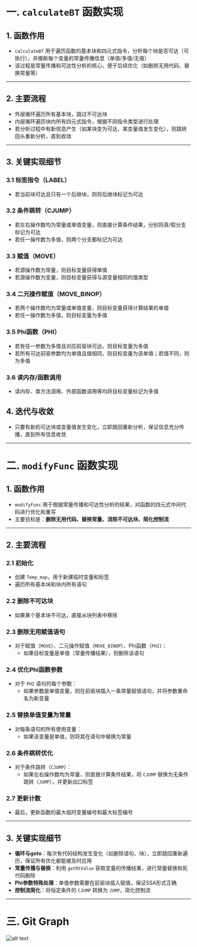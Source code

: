 # 一. `calculateBT` 函数实现

## 1. 函数作用
- `calculateBT` 用于遍历函数的基本块和四元式指令，分析每个块是否可达（可执行），并推断每个变量的常量传播信息（单值/多值/无值）
- 该过程是常量传播和可达性分析的核心，便于后续优化（如删除无用代码、替换常量等）

---

## 2. 主要流程
- 外层循环遍历所有基本块，跳过不可达块
- 内层循环遍历块内所有四元式指令，根据不同指令类型进行处理
- 若分析过程中有新信息产生（如某块变为可达、某变量值发生变化），则跳转回头重新分析，直到收敛

---

## 3. 关键实现细节

### 3.1 标签指令（LABEL）
- 若当前块可达且只有一个后继块，则将后继块标记为可达

### 3.2 条件跳转（CJUMP）
- 若左右操作数均为常量或单值变量，则直接计算条件结果，分别将真/假分支标记为可达
- 若任一操作数为多值，则两个分支都标记为可达

### 3.3 赋值（MOVE）
- 若源操作数为常量，则目标变量获得单值
- 若源操作数为变量，则目标变量获得与源变量相同的值类型

### 3.4 二元操作赋值（MOVE_BINOP）
- 若两个操作数均为常量或单值变量，则目标变量获得计算结果的单值
- 若任一操作数为多值，则目标变量为多值

### 3.5 Phi函数（PHI）
- 若有任一参数为多值且对应前驱块可达，则目标变量为多值
- 若所有可达前驱参数均为单值且值相同，则目标变量为该单值；若值不同，则为多值

### 3.6 读内存/函数调用
- 读内存、类方法调用、外部函数调用等均将目标变量标记为多值

## 4. 迭代与收敛
- 只要有新的可达块或变量值发生变化，立即跳回重新分析，保证信息充分传播，直到所有信息收敛

---


# 二. `modifyFunc` 函数实现

## 1. 函数作用
- `modifyFunc` 用于根据常量传播和可达性分析的结果，对函数的四元式中间代码进行优化和重写
- 主要目标是：**删除无用代码、替换常量、消除不可达块、简化控制流**

---


## 2. 主要流程

### 2.1 初始化
- 创建 `Temp_map`，用于新建临时变量和标签
- 遍历所有基本块和块内所有语句

### 2.2 删除不可达块
- 如果某个基本块不可达，直接从块列表中移除

### 2.3 删除无用赋值语句
- 对于赋值（`MOVE`）、二元操作赋值（`MOVE_BINOP`）、Phi函数（`PHI`）：
  - 如果目标变量是单值（常量传播结果），则删除该语句

### 2.4 优化Phi函数参数
- 对于 `PHI` 语句的每个参数：
  - 如果参数是单值变量，则在前驱块插入一条常量赋值语句，并将参数重命名为新变量

### 2.5 替换单值变量为常量
- 对每条语句的所有使用变量：
  - 如果该变量是单值，则将其在语句中替换为常量

### 2.6 条件跳转优化
- 对于条件跳转（`CJUMP`）：
  - 如果左右操作数均为常量，则直接计算条件结果，将 `CJUMP` 替换为无条件跳转（`JUMP`），并更新出口标签

### 2.7 更新计数
- 最后，更新函数的最大临时变量编号和最大标签编号


---


## 3. 关键实现细节

- **循环与goto**：每次有代码结构发生变化（如删除语句、块），立即跳回重新遍历，保证所有优化都能被及时应用
- **常量传播与替换**：利用 `getRtValue` 获取变量的传播结果，进行常量替换和死代码删除
- **Phi参数特殊处理**：单值参数需要在前驱块插入赋值，保证SSA形式正确
- **控制流简化**：将恒定条件的 `CJUMP` 转换为 `JUMP`，简化控制流

---

# 三. Git Graph

![alt text](image.png)